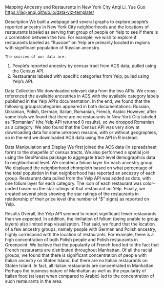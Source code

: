Mapping Ancestry and Restaurants in New York City
Anqi Li, Yue Guo
https://laq-anqi.github.io/data-viz-template/

Description
	We built a webpage and several graphs to explore people’s reported ancestry in New York City neighborhoods and the locations of restaurants labeled as serving that group of people on Yelp to see if there is a correlation between the two. For example, we wish to explore if restaurants labeled as “Russian” on Yelp are primarily located in regions with significant population of Russian ancestry.

	The sources of our data are:
1. People’s reported ancestry by census tract from ACS data, pulled using the Census API.
2. Restaurants labeled with specific categories from Yelp, pulled using Yelp’s API.

Data Collection
	We downloaded relevant data from the two APIs. We cross-referenced the available ancestries in ACS with the available category labels published in the Yelp API’s documentation. In the end, we found that the following groups/categories appeared in both documentations:
	Russian, Ukrainian, Polish, German, Italian, Romanian, French, Arabic
	However, after some trials we found that there are no restaurants in New York City labeled as “Romanian” (the Yelp API returned 0 results), so we dropped Romanian as a category. We also found that the Census API was very slow at downloading data for some unknown reasons, with or without geographies, so in the end we downloaded ACS data using the API in R instead.

Data Manipulation and Display
	We first joined the ACS data (in spreadsheet form) to the shapefile of census tracts.
	We also performed a spatial join using the GeoPandas package to aggregate tract-level demographics data to neighborhood level.
	We created a folium layer for each ancestry group. We displayed the neighborhood choropleth based on what percentage of the total population in that neighborhood has reported an ancestry of each group.
	Restaurant data pulled from the Yelp API was added as dots, with one folium layer for each category. The icon of each restaurant was color-coded based on the star ratings of that restaurant on Yelp.
	Finally, we created several plots showing the star ratings of the restaurants in relationship of their price level (the number of “$” signs) as reported on Yelp.

Results
	Overall, the Yelp API seemed to report significant fewer restaurants than we expected. In addition, the limitation of folium (being unable to group layers) also limited map visualization.
	That said, we found that the location of a few ancestry groups, namely people with German and Polish ancestry, highly correspond with the location of restaurants. For example, there is a high concentration of both Polish people and Polish restaurants in Greenpoint.
	We believe that the popularity of French food led to the fact that French restaurants are distributed throughout Manhattan.
	Of all the racial groups, we found that there is significant concentration of people with Italian ancestry on Staten Island, but there are no Italian restaurants on Staten Island. In fact, all Italian restaurants are concentrated in Manhattan. Perhaps the business nature of Manhattan as well as the popularity of Italian food (at least when compared to Arabic) led to the concentration of such restaurants in the area.
